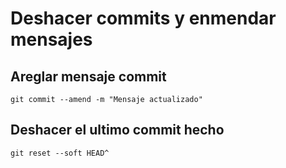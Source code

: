# Deshacer commits y enmendar mensajes

## Areglar mensaje commit

    git commit --amend -m "Mensaje actualizado"

## Deshacer el ultimo commit hecho

    git reset --soft HEAD^
